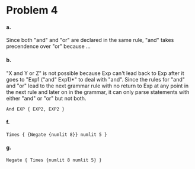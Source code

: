 # Problem 4

#### a. 
Since both "and" and "or" are declared in the same rule, "and" takes precendence over "or" because ...

#### b. 
"X and Y or Z" is not possible because Exp can't lead back to Exp after it goes to "Exp1 ("and" Exp1)*" to deal with "and". Since the rules for "and" and "or" lead to the next grammar rule with no return to Exp at any point in the next rule and later on in the grammar, it can only parse statements with either "and" or "or" but not both.
```
And EXP { EXP2, EXP2 }  
```

#### f. 
```
Times { {Negate {numlit 8}} numlit 5 }
```
#### g. 
```
Negate { Times {numlit 8 numlit 5} }
```
